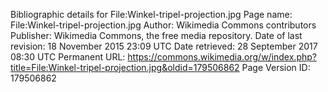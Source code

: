 Bibliographic details for File:Winkel-tripel-projection.jpg
Page name: File:Winkel-tripel-projection.jpg
Author: Wikimedia Commons contributors
Publisher: Wikimedia Commons, the free media repository.
Date of last revision: 18 November 2015 23:09 UTC
Date retrieved:
28 September 2017 08:30 UTC
Permanent URL: https://commons.wikimedia.org/w/index.php?title=File:Winkel-tripel-projection.jpg&oldid=179506862
Page Version ID: 179506862
